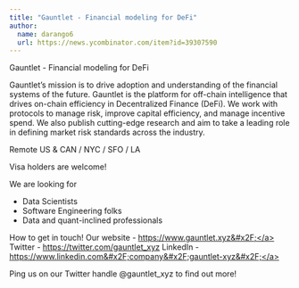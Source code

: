 ```yaml
---
title: "Gauntlet - Financial modeling for DeFi"
author:
  name: darango6
  url: https://news.ycombinator.com/item?id=39307590
---
```

Gauntlet - Financial modeling for DeFi

Gauntlet’s mission is to drive adoption and understanding of the financial systems of the future. Gauntlet is the platform for off-chain intelligence that drives on-chain efficiency in Decentralized Finance (DeFi). We work with protocols to manage risk, improve capital efficiency, and manage incentive spend. We also publish cutting-edge research and aim to take a leading role in defining market risk standards across the industry.

Remote US &amp; CAN &#x2F; NYC &#x2F; SFO &#x2F; LA

Visa holders are welcome!

We are looking for 
- Data Scientists
- Software Engineering folks 
- Data and quant-inclined professionals

How to get in touch!
Our website - <a href="https:&#x2F;&#x2F;www.gauntlet.xyz&#x2F;" rel="nofollow">https:&#x2F;&#x2F;www.gauntlet.xyz&#x2F;</a> 
Twitter - <a href="https:&#x2F;&#x2F;twitter.com&#x2F;gauntlet_xyz" rel="nofollow">https:&#x2F;&#x2F;twitter.com&#x2F;gauntlet_xyz</a> 
LinkedIn - <a href="https:&#x2F;&#x2F;www.linkedin.com&#x2F;company&#x2F;gauntlet-xyz&#x2F;" rel="nofollow">https:&#x2F;&#x2F;www.linkedin.com&#x2F;company&#x2F;gauntlet-xyz&#x2F;</a>

Ping us on our Twitter handle @gauntlet_xyz to find out more!
